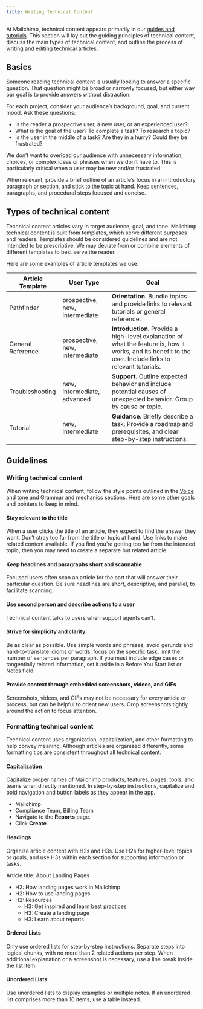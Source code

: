 ```yaml
---
title: Writing Technical Content
---
```


At Mailchimp, technical content appears primarily in our [guides and tutorials](https://mailchimp.com/help/). This section will lay out the guiding principles of technical content, discuss the main types of technical content, and outline the process of writing and editing technical articles.

## Basics

Someone reading technical content is usually looking to answer a specific question. That question might be broad or narrowly focused, but either way our goal is to provide answers without distraction.

For each project, consider your audience’s background, goal, and current mood. Ask these questions:

- Is the reader a prospective user, a new user, or an experienced user?
- What is the goal of the user? To complete a task? To research a topic?
- Is the user in the middle of a task? Are they in a hurry? Could they be frustrated?

We don’t want to overload our audience with unnecessary information, choices, or complex ideas or phrases when we don’t have to. This is particularly critical when a user may be new and/or frustrated. 

When relevant, provide a brief outline of an article’s focus in an introductory paragraph or section, and stick to the topic at hand. Keep sentences, paragraphs, and procedural steps focused and concise.

## Types of technical content

Technical content articles vary in target audience, goal, and tone. Mailchimp technical content is built from templates, which serve different purposes and readers. Templates should be considered guidelines and are not intended to be prescriptive. We may deviate from or combine elements of different templates to best serve the reader.

Here are some examples of article templates we use. 

| **Article Template** | **User Type**                  | **Goal**                                                                        |
| -------------------- | ----------------------         | ------------------------------------------------------------------------------- |
| Pathfinder           | prospective, new, intermediate | **Orientation.** Bundle topics and provide links to relevant tutorials or general reference.         |
| General Reference    | prospective, new, intermediate | **Introduction.** Provide a high-level explanation of what the feature is, how it works, and its benefit to the user. Include links to relevant tutorials.         |
| Troubleshooting      | new, intermediate, advanced    | **Support.** Outline expected behavior and include potential causes of unexpected behavior. Group by cause or topic. |
| Tutorial             | new, intermediate              | **Guidance.** Briefly describe a task. Provide a roadmap and prerequisites, and clear step-by-step instructions. |


## Guidelines

### Writing technical content

When writing technical content, follow the style points outlined in the [Voice and tone](/02-voice-and-tone.html.md) and [Grammar and mechanics](/04-grammar-and-mechanics.html.md) sections. Here are some other goals and pointers to keep in mind.

#### Stay relevant to the title

When a user clicks the title of an article, they expect to find the answer they want. Don’t stray too far from the title or topic at hand. Use links to make related content available. If you find you’re getting too far from the intended topic, then you may need to create a separate but related article.

#### Keep headlines and paragraphs short and scannable

Focused users often scan an article for the part that will answer their particular question. Be sure headlines are short, descriptive, and parallel, to facilitate scanning.

#### Use second person and describe actions to a user

Technical content talks to users when support agents can’t.

#### Strive for simplicity and clarity

Be as clear as possible. Use simple words and phrases, avoid gerunds and hard-to-translate idioms or words, focus on the specific task, limit the number of sentences per paragraph. If you must include edge cases or tangentially related information, set it aside in a Before You Start list or Notes field.

#### Provide context through embedded screenshots, videos, and GIFs

Screenshots, videos, and GIFs may not be necessary for every article or process, but can be helpful to orient new users. Crop screenshots tightly around the action to focus attention.

### Formatting technical content

Technical content uses organization, capitalization, and other formatting to help convey meaning. Although articles are organized differently, some formatting tips are consistent throughout all technical content.

#### Capitalization

Capitalize proper names of Mailchimp products, features, pages, tools, and teams when directly mentioned. In step-by-step instructions, capitalize and bold navigation and button labels as they appear in the app.

- Mailchimp
- Compliance Team, Billing Team
- Navigate to the **Reports** page.
- Click **Create**.

#### Headings

Organize article content with H2s and H3s. Use H2s for higher-level topics or goals, and use H3s within each section for supporting information or tasks.

Article title: About Landing Pages

 - H2: How landing pages work in Mailchimp
 - H2: How to use landing pages
 - H2: Resources
   - H3: Get inspired and learn best practices
   - H3: Create a landing page
   - H3: Learn about reports

#### Ordered Lists

Only use ordered lists for step-by-step instructions. Separate steps into logical chunks, with no more than 2 related actions per step. When additional explanation or a screenshot is necessary, use a line break inside the list item.

#### Unordered Lists

Use unordered lists to display examples or multiple notes. If an unordered list comprises more than 10 items, use a table instead.

